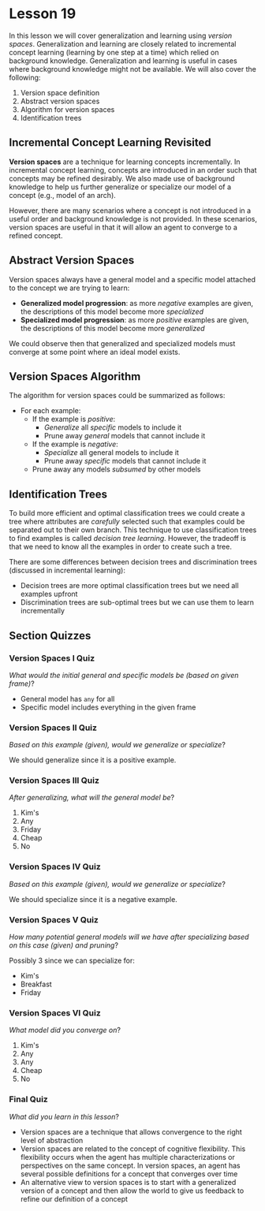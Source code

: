 # Lesson 19

In this lesson we will cover generalization and learning using _version spaces_. Generalization and learning are closely related to incremental concept learning (learning by one step at a time) which relied on background knowledge. Generalization and learning is useful in cases where background knowledge might not be available. We will also cover the following:

1. Version space definition
2. Abstract version spaces
3. Algorithm for version spaces
4. Identification trees

## Incremental Concept Learning Revisited

**Version spaces** are a technique for learning concepts incrementally. In incremental concept learning, concepts are introduced in an order such that concepts may be refined desirably. We also made use of background knowledge to help us further generalize or specialize our model of a concept (e.g., model of an arch).

However, there are many scenarios where a concept is not introduced in a useful order and background knowledge is not provided. In these scenarios, version spaces are useful in that it will allow an agent to converge to a refined concept.

## Abstract Version Spaces

Version spaces always have a general model and a specific model attached to the concept we are trying to learn:

- **Generalized model progression**: as more _negative_ examples are given, the descriptions of this model become more _specialized_
- **Specialized model progression**: as more _positive_ examples are given, the descriptions of this model become more _generalized_

We could observe then that generalized and specialized models must converge at some point where an ideal model exists.

## Version Spaces Algorithm

The algorithm for version spaces could be summarized as follows:

- For each example:
  - If the example is _positive_:
    - _Generalize_ all _specific_ models to include it
    - Prune away _general_ models that cannot include it
  - If the example is _negative_:
    - _Specialize_ all general models to include it
    - Prune away _specific_ models that cannot include it
  - Prune away any models _subsumed_ by other models

## Identification Trees

To build more efficient and optimal classification trees we could create a tree where attributes are _carefully_ selected such that examples could be separated out to their own branch. This technique to use classification trees to find examples is called _decision tree learning_. However, the tradeoff is that we need to know all the examples in order to create such a tree.

There are some differences between decision trees and discrimination trees (discussed in incremental learning):

- Decision trees are more optimal classification trees but we need all examples upfront
- Discrimination trees are sub-optimal trees but we can use them to learn incrementally

## Section Quizzes

### Version Spaces I Quiz

_What would the initial general and specific models be (based on given frame)_?

- General model has `any` for all
- Specific model includes everything in the given frame

### Version Spaces II Quiz

_Based on this example (given), would we generalize or specialize_?

We should generalize since it is a positive example.

### Version Spaces III Quiz

_After generalizing, what will the general model be_?

1. Kim's
2. Any
3. Friday
4. Cheap
5. No

### Version Spaces IV Quiz

_Based on this example (given), would we generalize or specialize_?

We should specialize since it is a negative example.

### Version Spaces V Quiz

_How many potential general models will we have after specializing based on this case (given) and pruning_?

Possibly 3 since we can specialize for:

- Kim's
- Breakfast
- Friday

### Version Spaces VI Quiz

_What model did you converge on_?

1. Kim's
2. Any
3. Any
4. Cheap
5. No

### Final Quiz

_What did you learn in this lesson_?

- Version spaces are a technique that allows convergence to the right level of abstraction
- Version spaces are related to the concept of cognitive flexibility. This flexibility occurs when the agent has multiple characterizations or perspectives on the same concept. In version spaces, an agent has several possible definitions for a concept that converges over time
- An alternative view to version spaces is to start with a generalized version of a concept and then allow the world to give us feedback to refine our definition of a concept
